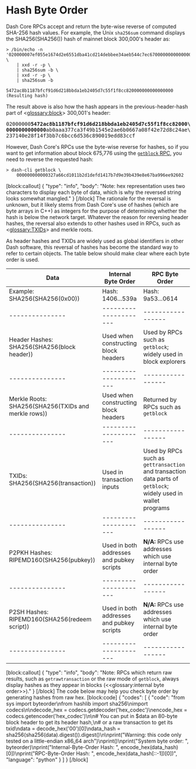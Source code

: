 # Hash Byte Order

Dash Core RPCs accept and return the byte-wise reverse of computed SHA-256 hash values. For example, the Unix `sha256sum` command displays the SHA256(SHA256()) hash of mainnet block 300,000's header as:

``` shell
> /bin/echo -n '020000007ef055e1674d2e6551dba41cd214debbee34aeb544c7ec670000000000000000d3998963f80c5bab43fe8c26228e98d030edf4dcbe48a666f5c39e2d7a885c9102c86d536c890019593a470d' \
    | xxd -r -p \
    | sha256sum -b \
    | xxd -r -p \
    | sha256sum -b

5472ac8b1187bfcf91d6d218bbda1eb2405d7c55f1f8cc820000000000000000 (Resulting hash)
```

The result above is also how the hash appears in the previous-header-hash part of <<glossary:block>> 300,001's header:

<pre>02000000<b>5472ac8b1187bfcf91d6d218bbda1eb2405d7c55f1f8cc82000\
0000000000000</b>ab0aaa377ca3f49b1545e2ae6b0667a08f42e72d8c24ae\
237140e28f14f3bb7c6bcc6d536c890019edd83ccf</pre>

However, Dash Core's RPCs use the byte-wise reverse for hashes, so if you want to get information about block 675,776 using the [`getblock` RPC](../api-ref/core-api-ref-remote-procedure-calls-blockchain.md#getblock), you need to reverse the requested hash:

``` shell
> dash-cli getblock \
    000000000000327a66cd1011b2d1defd1417b7d9e39b439e8e67ba996ee92602
```
[block:callout]
{
  "type": "info",
  "body": "Note: hex representation uses two characters to display each byte of data, which is why the reversed string looks somewhat mangled."
}
[/block]
The rationale for the reversal is unknown, but it likely stems from Dash Core's use of hashes (which are byte arrays in C++) as integers for the purpose of determining whether the hash is below the network target. Whatever the reason for reversing header hashes, the reversal also extends to other hashes used in RPCs, such as <<glossary:TXIDs>> and merkle roots.

As header hashes and TXIDs are widely used as global identifiers in other Dash software, this reversal of hashes has become the standard way to refer to certain objects. The table below should make clear where each byte order is used.

| Data | Internal Byte Order | RPC Byte Order |
|---------------|---------------------|-----------------|
| Example: SHA256(SHA256(0x00))  | Hash: 1406...539a         | Hash: 9a53...0614     |
|---------------|---------------------|-----------------|
| Header Hashes: SHA256(SHA256(block header))  | Used when constructing block headers  | Used by RPCs such as `getblock`; widely used in block explorers |
|---------------|---------------------|-----------------|
| Merkle Roots: SHA256(SHA256(TXIDs and merkle rows))  | Used when constructing block headers  | Returned by RPCs such as `getblock` |
|---------------|---------------------|-----------------|
| TXIDs: SHA256(SHA256(transaction))  | Used in transaction inputs | Used by RPCs such as `gettransaction` and transaction data parts of `getblock`; widely used in wallet programs |
|---------------|---------------------|-----------------|
| P2PKH Hashes: RIPEMD160(SHA256(pubkey))  | Used in both addresses and pubkey scripts  | **N/A:** RPCs use addresses which use internal byte order |
|---------------|---------------------|-----------------|
| P2SH Hashes: RIPEMD160(SHA256(redeem script))  | Used in both addresses and pubkey scripts | **N/A:** RPCs use addresses which use internal byte order |
|---------------|---------------------|-----------------|
[block:callout]
{
  "type": "info",
  "body": "Note: RPCs which return raw results, such as `getrawtransaction` or the raw mode of `getblock`, always display hashes as they appear in blocks (<<glossary:internal byte order>>)."
}
[/block]
The code below may help you check byte order by generating hashes from raw hex.
[block:code]
{
  "codes": [
    {
      "code": "from sys import byteorder\nfrom hashlib import sha256\nimport codecs\n\ndecode_hex = codecs.getdecoder('hex_codec')\nencode_hex = codecs.getencoder('hex_codec')\n\n# You can put in $data an 80-byte block header to get its header hash,\n# or a raw transaction to get its txid\ndata = decode_hex('00')[0]\ndata_hash = sha256(sha256(data).digest()).digest()\n\nprint(\"Warning: this code only tested on a little-endian x86_64 arch\")\nprint()\nprint(\"System byte order:        \", byteorder)\nprint(\"Internal-Byte-Order Hash: \", encode_hex(data_hash)[0])\nprint(\"RPC-Byte-Order Hash:      \", encode_hex(data_hash[::-1])[0])",
      "language": "python"
    }
  ]
}
[/block]